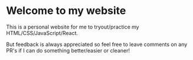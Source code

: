 # Welcome to my website

This is a personal website for me to tryout/practice my HTML/CSS/JavaScript/React. 

But feedback is always appreciated so feel free to leave comments on any PR's if I can do something better/easier or cleaner! 